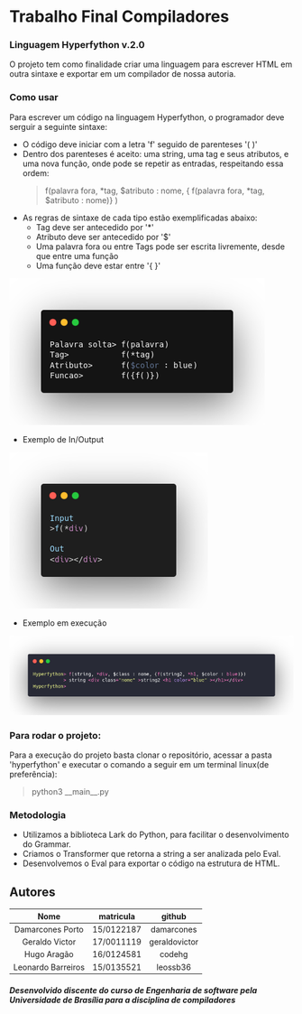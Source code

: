 # Trabalho Final Compiladores

### Linguagem Hyperfython v.2.0

O projeto tem como finalidade criar uma linguagem para escrever HTML em outra sintaxe e exportar em um compilador de nossa autoria.

### Como usar
Para escrever um código na linguagem Hyperfython, o programador deve serguir a seguinte sintaxe:<br>

* O código deve iniciar com a letra 'f' seguido de parenteses '( )'
* Dentro dos parenteses é aceito: uma string, uma tag e seus atributos, e uma nova função, onde pode se repetir as entradas, respeitando essa ordem: 
    >f(palavra fora, *tag, $atributo : nome, { f(palavra fora, *tag, $atributo : nome)} )
* As regras de sintaxe de cada tipo estão exemplificadas abaixo:
    * Tag deve ser antecedido por '*'
    * Atributo deve ser antecedido por '$'
    * Uma palavra fora ou entre Tags pode ser escrita livremente, desde que entre uma função
    * Uma função deve estar entre '{ }'

![regras](img/regrastx.png)

* Exemplo de In/Output

![inout](img/inout.png)

* Exemplo em execução

![testecomplexo](img/testecomplexo.png)


### Para rodar o projeto:
Para a execução do projeto basta clonar o repositório, acessar a pasta 'hyperfython' 
e executar o comando a seguir em um terminal linux(de preferência):
> python3 \_\_main\_\_.py

### Metodologia
* Utilizamos a biblioteca Lark do Python, para facilitar o desenvolvimento do Grammar.
* Criamos o Transformer que retorna a string a ser analizada pelo Eval.
* Desenvolvemos o Eval para exportar o código na estrutura de HTML.

## Autores
|Nome|matricula|github|
|:---:|:---:|:---:|
|Damarcones Porto|15/0122187|damarcones|
|Geraldo Victor|17/0011119|geraldovictor|
|Hugo Aragão|16/0124581|codehg|
|Leonardo Barreiros|15/0135521|leossb36|

##### Desenvolvido discente do curso de Engenharia de software pela Universidade de Brasília para a disciplina de compiladores
